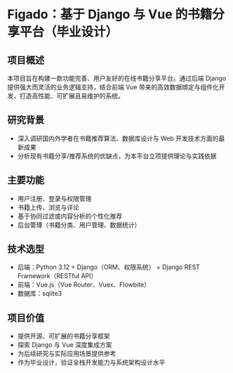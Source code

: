 # Figado：基于 Django 与 Vue 的书籍分享平台（毕业设计）

## 项目概述
本项目旨在构建一款功能完善、用户友好的在线书籍分享平台。通过后端 Django 提供强大而灵活的业务逻辑支持，结合前端 Vue 带来的高效数据绑定与组件化开发，打造高性能、可扩展且易维护的系统。

## 研究背景
- 深入调研国内外学者在书籍推荐算法、数据库设计与 Web 开发技术方面的最新成果  
- 分析现有书籍分享/推荐系统的优缺点，为本平台立项提供理论与实践依据  

## 主要功能
- 用户注册、登录与权限管理  
- 书籍上传、浏览与评论  
- 基于协同过滤或内容分析的个性化推荐  
- 后台管理（书籍分类、用户管理、数据统计）  

## 技术选型
- 后端：Python 3.12 + Django（ORM、权限系统） + Django REST Framework（RESTful API） 
- 前端：Vue.js（Vue Router、Vuex、Flowbite）  
- 数据库：sqlite3

## 项目价值
- 提供开源、可扩展的书籍分享框架  
- 探索 Django 与 Vue 深度集成方案  
- 为后续研究与实际应用场景提供参考  
- 作为毕业设计，验证全栈开发能力与系统架构设计水平